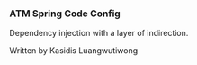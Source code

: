 ### ATM Spring Code Config
	
Dependency injection with a layer of indirection.

Written by Kasidis Luangwutiwong

